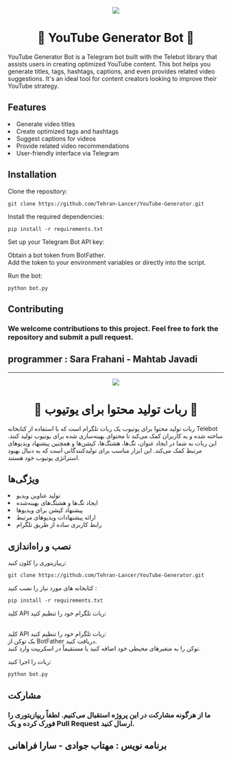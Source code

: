 <p align='center'>
 <img src="https://tehranlancer.com/media/2023/06/logo_lancer_h-2-copy.png">
</p>
<h1 align='center'>🎥 YouTube Generator Bot 🤖</h1>
<p>YouTube Generator Bot is a Telegram bot built with the Telebot library that assists users in creating optimized YouTube content. This bot helps you generate titles, tags, hashtags, captions, and even provides related video suggestions. It's an ideal tool for content creators looking to improve their YouTube strategy.</p>
<h2>Features</h2>
<li>Generate video titles</li>
<li>Create optimized tags and hashtags</li>
<li>Suggest captions for videos</li>
<li>Provide related video recommendations</li>
<li>User-friendly interface via Telegram</li>
<h2>Installation</h2>
<p>Clone the repository:</p>

    git clone https://github.com/Tehran-Lancer/YouTube-Generator.git
<p>Install the required dependencies:</p>

    pip install -r requirements.txt
<p>Set up your Telegram Bot API key:<br>

Obtain a bot token from BotFather.<br>
Add the token to your environment variables or directly into the script.
</p>
<p>Run the bot:
</p>

    python bot.py

<h2>Contributing</h2>
<h3>We welcome contributions to this project. Feel free to fork the repository and submit a pull request.</h3>
<h2>programmer : Sara Frahani - Mahtab Javadi</h2>

<hr>

<p align='center'>
 <img src="https://tehranlancer.com/media/2023/06/logo_lancer_h-2-copy.png">
</p>
<h1 align='center'>🎥 ربات تولید محتوا برای یوتیوب 🤖</h1>
<p>ربات تولید محتوا برای یوتیوب یک ربات تلگرام است که با استفاده از کتابخانه Telebot ساخته شده و به کاربران کمک می‌کند تا محتوای بهینه‌سازی شده برای یوتیوب تولید کنند. این ربات به شما در ایجاد عنوان، تگ‌ها، هشتگ‌ها، کپشن‌ها و همچنین پیشنهاد ویدیوهای مرتبط کمک می‌کند. این ابزار مناسب برای تولیدکنندگانی است که به دنبال بهبود استراتژی یوتیوب خود هستند.</p>
<h2>ویژگی‌ها</h2>
<li>تولید عناوین ویدیو</li>
<li>ایجاد تگ‌ها و هشتگ‌های بهینه‌شده</li>
<li>پیشنهاد کپشن برای ویدیوها</li>
<li>ارائه پیشنهادات ویدیوهای مرتبط</li>
<li>رابط کاربری ساده از طریق تلگرام</li>
<h2>نصب و راه‌اندازی</h2>
<p>ریپازیتوری را کلون کنید:</p>

    git clone https://github.com/Tehran-Lancer/YouTube-Generator.git
<p>کتابخانه های مورد نیاز را نصب کنید :</p>

    pip install -r requirements.txt
<p>کلید API ربات تلگرام خود را تنظیم کنید:

<br>کلید API ربات تلگرام خود را تنظیم کنید:<br>یک توکن از BotFather دریافت کنید.<br>توکن را به متغیرهای محیطی خود اضافه کنید یا مستقیماً در اسکریپت وارد کنید.
</p>
<p>ربات را اجرا کنید:</p>

    python bot.py

<h2>مشارکت</h2>
<h3>ما از هرگونه مشارکت در این پروژه استقبال می‌کنیم. لطفاً ریپازیتوری را فورک کرده و یک Pull Request ارسال کنید.</h3>
<h2>برنامه نویس : مهتاب جوادی - سارا فراهانی</h2>
